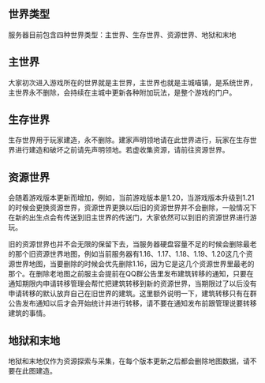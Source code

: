 ## 世界类型

服务器目前包含四种世界类型：主世界、生存世界、资源世界、地狱和末地

## 主世界

大家初次进入游戏所在的世界就是主世界，主世界也就是主城喵镇，是系统世界，主世界永不删除，会持续在主城中更新各种附加玩法，是整个游戏的门户。

## 生存世界

生存世界用于玩家建造，永不删除。建家声明领地请在此世界进行，玩家在生存世界进行建造和破坏之前请先声明领地。若虚收集资源，请前往资源世界。

## 资源世界

会随着游戏版本更新而增加，例如，当前游戏版本是1.20，当游戏版本升级到1.21的时候会更换资源世界，资源世界更换以后旧的资源世界并不会删除，一般情况下在新的出生点会有传送到旧主世界的传送门，大家依然可以到旧的资源世界进行游玩。

旧的资源世界也并不会无限的保留下去，当服务器硬盘容量不足的时候会删除最老的那个旧资源世界地图，例如当前服务器有1.16、1.17、1.18、1.19、1.20这几个资源世界地图，当要删除的时候会优先删除1.16，因为它是这几个资源世界里最老的那个。在删除老地图之前服主会提前在QQ群公告里发布建筑转移的通知，只要在通知期限内申请转移管理会帮忙把建筑转移到新的资源世界，当期限过了以后没有申请转移的默认放弃自己在旧世界的建筑。这里额外说明一下，建筑转移只有在群公告发布通知以后才会开始统计并进行转移，请不要在通知发布前跟管理说要转移建筑的事情。

## 地狱和末地

地狱和末地仅作为资源探索与采集，在每个版本更新之后都会删除地图数据，请不要在此图建造。